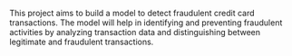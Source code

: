 This project aims to build a model to detect fraudulent credit card transactions. The model will help in identifying and preventing fraudulent activities by analyzing transaction data and distinguishing between legitimate and fraudulent transactions.
